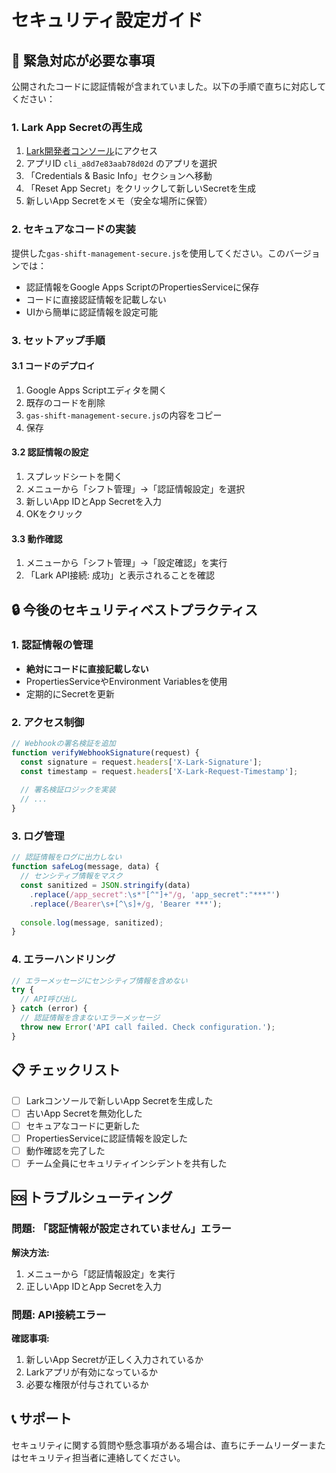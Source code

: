 # セキュリティ設定ガイド

## 🚨 緊急対応が必要な事項

公開されたコードに認証情報が含まれていました。以下の手順で直ちに対応してください：

### 1. Lark App Secretの再生成

1. [Lark開発者コンソール](https://open.larksuite.com/app)にアクセス
2. アプリID `cli_a8d7e83aab78d02d` のアプリを選択
3. 「Credentials & Basic Info」セクションへ移動
4. 「Reset App Secret」をクリックして新しいSecretを生成
5. 新しいApp Secretをメモ（安全な場所に保管）

### 2. セキュアなコードの実装

提供した`gas-shift-management-secure.js`を使用してください。このバージョンでは：

- 認証情報をGoogle Apps ScriptのPropertiesServiceに保存
- コードに直接認証情報を記載しない
- UIから簡単に認証情報を設定可能

### 3. セットアップ手順

#### 3.1 コードのデプロイ

1. Google Apps Scriptエディタを開く
2. 既存のコードを削除
3. `gas-shift-management-secure.js`の内容をコピー
4. 保存

#### 3.2 認証情報の設定

1. スプレッドシートを開く
2. メニューから「シフト管理」→「認証情報設定」を選択
3. 新しいApp IDとApp Secretを入力
4. OKをクリック

#### 3.3 動作確認

1. メニューから「シフト管理」→「設定確認」を実行
2. 「Lark API接続: 成功」と表示されることを確認

## 🔒 今後のセキュリティベストプラクティス

### 1. 認証情報の管理

- **絶対にコードに直接記載しない**
- PropertiesServiceやEnvironment Variablesを使用
- 定期的にSecretを更新

### 2. アクセス制御

```javascript
// Webhookの署名検証を追加
function verifyWebhookSignature(request) {
  const signature = request.headers['X-Lark-Signature'];
  const timestamp = request.headers['X-Lark-Request-Timestamp'];
  
  // 署名検証ロジックを実装
  // ...
}
```

### 3. ログ管理

```javascript
// 認証情報をログに出力しない
function safeLog(message, data) {
  // センシティブ情報をマスク
  const sanitized = JSON.stringify(data)
    .replace(/app_secret":\s*"[^"]+"/g, 'app_secret":"***"')
    .replace(/Bearer\s+[^\s]+/g, 'Bearer ***');
  
  console.log(message, sanitized);
}
```

### 4. エラーハンドリング

```javascript
// エラーメッセージにセンシティブ情報を含めない
try {
  // API呼び出し
} catch (error) {
  // 認証情報を含まないエラーメッセージ
  throw new Error('API call failed. Check configuration.');
}
```

## 📋 チェックリスト

- [ ] Larkコンソールで新しいApp Secretを生成した
- [ ] 古いApp Secretを無効化した
- [ ] セキュアなコードに更新した
- [ ] PropertiesServiceに認証情報を設定した
- [ ] 動作確認を完了した
- [ ] チーム全員にセキュリティインシデントを共有した

## 🆘 トラブルシューティング

### 問題: 「認証情報が設定されていません」エラー

**解決方法:**
1. メニューから「認証情報設定」を実行
2. 正しいApp IDとApp Secretを入力

### 問題: API接続エラー

**確認事項:**
1. 新しいApp Secretが正しく入力されているか
2. Larkアプリが有効になっているか
3. 必要な権限が付与されているか

## 📞 サポート

セキュリティに関する質問や懸念事項がある場合は、直ちにチームリーダーまたはセキュリティ担当者に連絡してください。